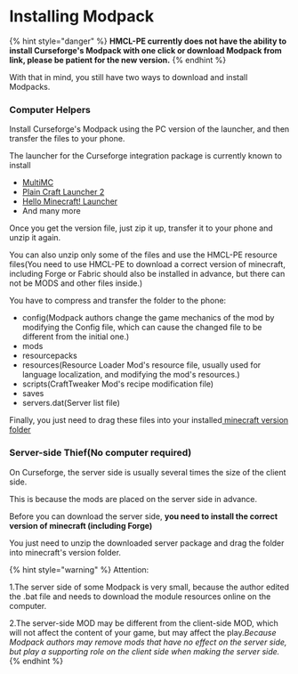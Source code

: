 # Installing Modpack

{% hint style="danger" %}
**HMCL-PE currently does not have the ability to install Curseforge's Modpack with one click or download Modpack from link, please be patient for the new version.**
{% endhint %}

With that in mind, you still have two ways to download and install Modpacks.

### Computer Helpers

Install Curseforge's Modpack using the PC version of the launcher, and then transfer the files to your phone.

The launcher for the Curseforge integration package is currently known to install

* [MultiMC](https://multimc.org/)
* [Plain Craft Launcher 2](https://afdian.net/p/e5c821a4b1ab11eb879b52540025c377)
* [Hello Minecraft! Launcher](https://hmcl.huangyuhui.net/)
* And many more

Once you get the version file, just zip it up, transfer it to your phone and unzip it again.

You can also unzip only some of the files and use the HMCL-PE resource files(You need to use HMCL-PE to download a correct version of minecraft, including Forge or Fabric should also be installed in advance, but there can not be MODS and other files inside.)

You have to compress and transfer the folder to the phone:

* config(Modpack authors change the game mechanics of the mod by modifying the Config file, which can cause the changed file to be different from the initial one.)
* mods
* resourcepacks
* resources(Resource Loader Mod's resource file, usually used for language localization, and modifying the mod's resources.)
* scripts(CraftTweaker Mod's recipe modification file)
* saves
* servers.dat(Server list file)

Finally, you just need to drag these files into your installed[ minecraft version folder](some-tips-about-file-location.md)

### Server-side Thief(No computer required)

On Curseforge, the server side is usually several times the size of the client side.

This is because the mods are placed on the server side in advance.

Before you can download the server side, **you need to install the correct version of minecraft (including Forge)**

You just need to unzip the downloaded server package and drag the folder into minecraft's version folder.

{% hint style="warning" %}
Attention:

1.The server side of some Modpack is very small, because the author edited the .bat file and needs to download the module resources online on the computer.

2.The server-side MOD may be different from the client-side MOD, which will not affect the content of your game, but may affect the play._Because Modpack authors may remove mods that have no effect on the server side, but play a supporting role on the client side when making the server side._
{% endhint %}
